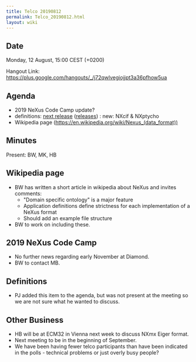 ```yaml
---
title: Telco 20190812
permalink: Telco_20190812.html
layout: wiki
---
```


Date
----

Monday, 12 August, 15:00 CEST (+0200)

<!-- end of autogeneration -->

Hangout Link:
<https://plus.google.com/hangouts/_/j72qwlvegiojjpt3a36pfhow5ua>

Agenda
------

   * 2019 NeXus Code Camp update?
   * definitions: [next release](https://github.com/nexusformat/definitions/milestone/8) ([releases](https://github.com/nexusformat/definitions/releases)) : new: NXcif & NXptycho
   * Wikipedia page (https://en.wikipedia.org/wiki/Nexus_(data_format))

Minutes
------

Present: BW, MK, HB


Wikipedia page
------

* BW has written a short article in wikipedia about NeXus and invites comments:
   * "Domain specific ontology" is a major feature
   * Application definitions define strictness for each implementation of a NeXus format
   * Should add an example file structure
* BW to work on including these.

2019 NeXus Code Camp
------

* No further news regarding early November at Diamond.
* BW to contact MB.

Definitions
------

* PJ added this item to the agenda, but was not present at the meeting so we are not sure what he wanted to discuss.

Other Business
------

* HB will be at ECM32 in Vienna next week to discuss NXmx Eiger format.
* Next meeting to be in the beginning of September.
* We have been having fewer telco participants than have been indicated in the polls - technical problems or just overly busy people?
